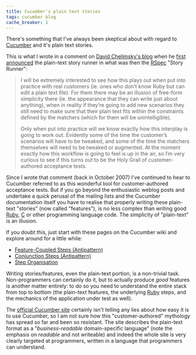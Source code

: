 ```yaml
---
title: Cucumber's plain text stories
tags: cucumber blog
cache_breaker: 1
---
```


There's something that I've always been skeptical about with regard to [Cucumber](/wiki/Cucumber) and it's plain text stories.

This is what I wrote in a comment on [David Chelimsky's blog](http://blog.davidchelimsky.net/) when he [first announced](http://blog.davidchelimsky.net/2007/10/21/story-runner-in-plain-english/) the plain-text story runner in what was then the [RSpec](/wiki/RSpec) "Story Runner":

> I will be extremely interested to see how this plays out when put into practice with real customers (ie. ones who don’t know Ruby but can edit a plain text file). For them there may be an illusion of free-form simplicity there (ie. the appearance that they can write just about anything), when in reality if they’re going to add new scenarios they still need to make sure that their plain text fits within the constraints defined by the matchers (which for them will be unintelligible).
>
> Only when put into practice will we know exactly how this interplay is going to work out. Evidently some of the time the customer’s scenarios will have to be tweaked, and some of the time the matchers themselves will need to be tweaked or augmented. At the moment exactly how this workflow is going to feel is up in the air, so I’m very curious to see if this turns out to be the Holy Grail of customer-authored acceptance tests.

Since I wrote that comment (back in October 2007) I've continued to hear to Cucumber referred to as this wonderful tool for customer-authored acceptance tests. But if you go beyond the enthusiastic weblog posts and undertake a quick perusal of the mailing lists and the Cucumber documentation itself you have to realise that properly writing these plain-text "stories" (now called "features"), is no less complex than writing good [Ruby](/wiki/Ruby), [C](/wiki/C) or other programming language code. The simplicity of "plain-text" is an illusion.

If you doubt this, just start with these pages on the Cucumber wiki and explore around for a little while:

-   [Feature-Coupled Steps (Antipattern)](http://wiki.github.com/aslakhellesoy/cucumber/feature-coupled-steps-antipattern)
-   [Conjunction Steps (Antipattern)](http://wiki.github.com/aslakhellesoy/cucumber/conjunction-steps-antipattern)
-   [Step Organisation](http://wiki.github.com/aslakhellesoy/cucumber/step-organisation)

Writing stories/features, even the plain-text portion, is a non-trivial task. Non-programmers can certainly do it, but to actually produce *good* features is another matter entirely: to do so you need to understand the entire stack from top to bottom (the plain-text features, the underlying [Ruby](/wiki/Ruby) steps, and the mechanics of the application under test as well).

The [official Cucumber site](http://cukes.info/) certainly isn't telling any lies about how easy it is to use Cucumber, so I am not sure how this "customer-authored" mythology has spread so far and been so resistant. The site describes the plain-text format as a "*business-readable* domain-specific language" (note the emphasis on *readable* and not writeable) and indeed the whole site is very clearly targeted at programmers, written in a language that programmers can understand.
